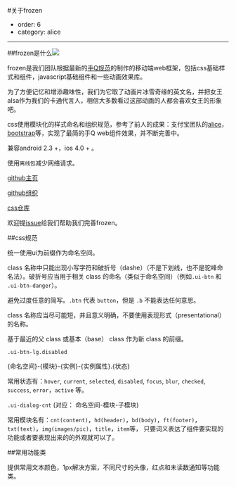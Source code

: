 #关于frozen
- order: 6
- category: alice

---


##frozen是什么<img src="http://frozenui.github.io/static/frozen-top.png">

frozen是我们团队根据最新的[手Q规范]()的制作的移动端web框架，包括css基础样式和组件，javascript基础组件和一些动画效果库。

为了方便记忆和增添趣味性，我们为它取了动画片冰雪奇缘的英文名，并把女王alsa作为我们的卡通代言人，相信大多数看过这部动画的人都会喜欢女王的形象吧。

css使用模块化的样式命名和组织规范，参考了前人的成果：支付宝团队的[alice](http://aliceui.org/)，[bootstrap](http://getbootstrap.com/)等，实现了最简的手Q web组件效果，并不断完善中。

兼容android 2.3 +，ios 4.0 + 。
	
使用`离线包`减少网络请求。

[github主页](https://github.com/frozenui/frozenui)

[github组织](https://github.com/frozenui)

[css仓库](https://github.com/frozenui/baseui)

欢迎提[issue](https://github.com/frozenui/frozenui/issues)给我们帮助我们完善frozen。

##css规范

统一使用ui为前缀作为命名空间。

class 名称中只能出现小写字符和破折号（dashe）（不是下划线，也不是驼峰命名法）。破折号应当用于相关 class 的命名（类似于命名空间）（例如`.ui-btn` 和 `.ui-btn-danger`）。

避免过度任意的简写。`.btn` 代表 `button`，但是 `.b` 不能表达任何意思。

class 名称应当尽可能短，并且意义明确，不要使用表现形式（presentational）的名称。

基于最近的父 class 或基本（base） class 作为新 class 的前缀。

`.ui-btn-lg.disabled `

{命名空间}-{模块}-{实例}-{实例属性}.{状态}

常用状态有：`hover`, `current`, `selected`, `disabled`, `focus`, `blur`, `checked`, `success`, `error`，`active` 等。

`.ui-dialog-cnt`   (对应： 命名空间-模块-子模块)

常用模块名有：`cnt(content)`，`hd(header)`，`bd(body)`，`ft(footer)`，`txt(text)`，`img(images/pic)`，`title`，`item`等， 只要词义表达了组件要实现的功能或者要表现出来的的外观就可以了。

##常用功能类

提供常用文本颜色，1px解决方案，不同尺寸的头像，红点和未读数通知等功能类。



